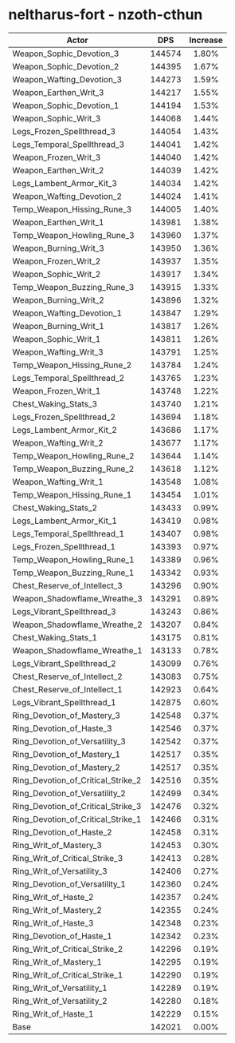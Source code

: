 # neltharus-fort - nzoth-cthun
| Actor | DPS | Increase |
|---|:---:|:---:|
|Weapon_Sophic_Devotion_3|144574|1.80%|
|Weapon_Sophic_Devotion_2|144395|1.67%|
|Weapon_Wafting_Devotion_3|144273|1.59%|
|Weapon_Earthen_Writ_3|144217|1.55%|
|Weapon_Sophic_Devotion_1|144194|1.53%|
|Weapon_Sophic_Writ_3|144068|1.44%|
|Legs_Frozen_Spellthread_3|144054|1.43%|
|Legs_Temporal_Spellthread_3|144041|1.42%|
|Weapon_Frozen_Writ_3|144040|1.42%|
|Weapon_Earthen_Writ_2|144039|1.42%|
|Legs_Lambent_Armor_Kit_3|144034|1.42%|
|Weapon_Wafting_Devotion_2|144024|1.41%|
|Temp_Weapon_Hissing_Rune_3|144005|1.40%|
|Weapon_Earthen_Writ_1|143981|1.38%|
|Temp_Weapon_Howling_Rune_3|143960|1.37%|
|Weapon_Burning_Writ_3|143950|1.36%|
|Weapon_Frozen_Writ_2|143937|1.35%|
|Weapon_Sophic_Writ_2|143917|1.34%|
|Temp_Weapon_Buzzing_Rune_3|143915|1.33%|
|Weapon_Burning_Writ_2|143896|1.32%|
|Weapon_Wafting_Devotion_1|143847|1.29%|
|Weapon_Burning_Writ_1|143817|1.26%|
|Weapon_Sophic_Writ_1|143811|1.26%|
|Weapon_Wafting_Writ_3|143791|1.25%|
|Temp_Weapon_Hissing_Rune_2|143784|1.24%|
|Legs_Temporal_Spellthread_2|143765|1.23%|
|Weapon_Frozen_Writ_1|143748|1.22%|
|Chest_Waking_Stats_3|143740|1.21%|
|Legs_Frozen_Spellthread_2|143694|1.18%|
|Legs_Lambent_Armor_Kit_2|143686|1.17%|
|Weapon_Wafting_Writ_2|143677|1.17%|
|Temp_Weapon_Howling_Rune_2|143644|1.14%|
|Temp_Weapon_Buzzing_Rune_2|143618|1.12%|
|Weapon_Wafting_Writ_1|143548|1.08%|
|Temp_Weapon_Hissing_Rune_1|143454|1.01%|
|Chest_Waking_Stats_2|143433|0.99%|
|Legs_Lambent_Armor_Kit_1|143419|0.98%|
|Legs_Temporal_Spellthread_1|143407|0.98%|
|Legs_Frozen_Spellthread_1|143393|0.97%|
|Temp_Weapon_Howling_Rune_1|143389|0.96%|
|Temp_Weapon_Buzzing_Rune_1|143342|0.93%|
|Chest_Reserve_of_Intellect_3|143296|0.90%|
|Weapon_Shadowflame_Wreathe_3|143291|0.89%|
|Legs_Vibrant_Spellthread_3|143243|0.86%|
|Weapon_Shadowflame_Wreathe_2|143207|0.84%|
|Chest_Waking_Stats_1|143175|0.81%|
|Weapon_Shadowflame_Wreathe_1|143133|0.78%|
|Legs_Vibrant_Spellthread_2|143099|0.76%|
|Chest_Reserve_of_Intellect_2|143083|0.75%|
|Chest_Reserve_of_Intellect_1|142923|0.64%|
|Legs_Vibrant_Spellthread_1|142875|0.60%|
|Ring_Devotion_of_Mastery_3|142548|0.37%|
|Ring_Devotion_of_Haste_3|142546|0.37%|
|Ring_Devotion_of_Versatility_3|142542|0.37%|
|Ring_Devotion_of_Mastery_1|142517|0.35%|
|Ring_Devotion_of_Mastery_2|142517|0.35%|
|Ring_Devotion_of_Critical_Strike_2|142516|0.35%|
|Ring_Devotion_of_Versatility_2|142499|0.34%|
|Ring_Devotion_of_Critical_Strike_3|142476|0.32%|
|Ring_Devotion_of_Critical_Strike_1|142466|0.31%|
|Ring_Devotion_of_Haste_2|142458|0.31%|
|Ring_Writ_of_Mastery_3|142453|0.30%|
|Ring_Writ_of_Critical_Strike_3|142413|0.28%|
|Ring_Writ_of_Versatility_3|142406|0.27%|
|Ring_Devotion_of_Versatility_1|142360|0.24%|
|Ring_Writ_of_Haste_2|142357|0.24%|
|Ring_Writ_of_Mastery_2|142355|0.24%|
|Ring_Writ_of_Haste_3|142348|0.23%|
|Ring_Devotion_of_Haste_1|142342|0.23%|
|Ring_Writ_of_Critical_Strike_2|142296|0.19%|
|Ring_Writ_of_Mastery_1|142295|0.19%|
|Ring_Writ_of_Critical_Strike_1|142290|0.19%|
|Ring_Writ_of_Versatility_1|142289|0.19%|
|Ring_Writ_of_Versatility_2|142280|0.18%|
|Ring_Writ_of_Haste_1|142229|0.15%|
|Base|142021|0.00%|
